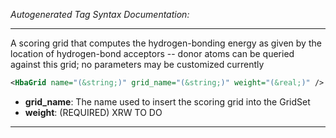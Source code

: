 <!-- THIS IS AN AUTOGENERATED FILE: Don't edit it directly, instead change the schema definition in the code itself. -->

_Autogenerated Tag Syntax Documentation:_

---
A scoring grid that computes the hydrogen-bonding energy as given by the location of hydrogen-bond acceptors -- donor atoms can be queried against this grid; no parameters may be customized currently

```xml
<HbaGrid name="(&string;)" grid_name="(&string;)" weight="(&real;)" />
```

-   **grid_name**: The name used to insert the scoring grid into the GridSet
-   **weight**: (REQUIRED) XRW TO DO

---
